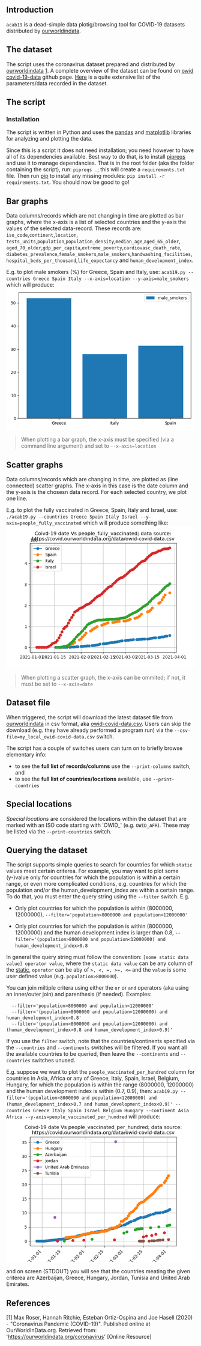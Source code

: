 ## Introduction

`acab19` is a dead-simple data plotig/browsing tool for COVID-19 datasets 
distributed by [ourworldindata](https://ourworldindata.org/coronavirus).

## The dataset

The script uses the coronavirus dataset prepared and distributed by 
[ourworldindata](https://ourworldindata.org/coronavirus) [1](#roseretal).
A complete overview of the dataset can be found on 
[owid covid-19-data](https://github.com/owid/covid-19-data/tree/master/public/data) 
github page. [Here](https://github.com/owid/covid-19-data/blob/master/public/data/owid-covid-codebook.csv) 
is a quite extensive list of the parameters/data recorded in the dataset.

## The script

### Installation

The script is written in Python and uses the [pandas](https://pandas.pydata.org/) and 
[matplotlib](https://matplotlib.org/) libraries for analyzing and plotting the 
data.

Since this is a script it does not need installation; you need however to have 
all of its dependencies available. Best way to do that, is to install 
[pipreqs](https://pypi.org/project/pipreqs/) and use it to manage dependancies. 
That is in the root folder (aka the folder containing the script), run:
`pipreqs .`; this will create a `requirements.txt` file. Then run [pip](https://pypi.org/project/pip/) 
to install any missing modules: `pip install -r requirements.txt`. You should 
now be good to go!

## <a id="bar-graphs"></a> Bar graphs

Data columns/records which are not changing in time are plotted as bar graphs, 
where the x-axis is a list of selected countries and the y-axis the values of 
the selected data-record. These records are: `iso_code`,`continent`,`location`, 
`tests_units`,`population`,`population_density`,`median_age`,`aged_65_older`, 
`aged_70_older`,`gdp_per_capita`,`extreme_poverty`,`cardiovasc_death_rate`, 
`diabetes_prevalence`,`female_smokers`,`male_smokers`,`handwashing_facilities`, 
`hospital_beds_per_thousand`,`life_expectancy` and `human_development_index`.

E.g. to plot male smokers (%) for Greece, Spain and Italy, use:
`acab19.py --countries Greece Spain Italy --x-axis=location --y-axis=male_smokers` 
which will produce:
![alt text](https://github.com/xanthospap/acab19/blob/main/gallery/gr_sp_it_male_smokers.png?raw=true)

> When plotting a bar graph, the x-axis must be specified (via a command line argument) and set to `--x-axis=location`

## Scatter graphs

Data columns/records which are changing in time, are plotted as (line connected) 
scatter graphs. The x-axis in this case is the date column and the y-axis is the 
chosesn data record. For each selected country, we plot one line.

E.g. to plot the fully vaccinated in Greece, Spain, Italy and Israel, use:
`./acab19.py --countries Greece Spain Italy Israel --y-axis=people_fully_vaccinated` 
which will produce something like:
![alt text](https://github.com/xanthospap/acab19/blob/main/gallery/gr_sp_it_is_people_vaccinated.png?raw=true)

> When plotting a scatter graph, the x-axis can be ommited; if not, it must be set to `--x-axis=date`

## Dataset file

When triggered, the script will download the latest dataset file from [ourworldindata](https://ourworldindata.org/coronavirus) 
in csv format, aka [owid-covid-data.csv](https://covid.ourworldindata.org/data/owid-covid-data.csv). 
Users can skip the download (e.g. they have already performed a program run) via the 
`--csv-file=my_local_owid-covid-data.csv` switch.

The script has a couple of switches users can turn on to briefly browse elementary info:
  
  * to see the __full list of records/columns__ use the `--print-columns` switch, and
  * to see the __full list of countries/locations__ available, use `--print-countries`

## Special locations

_Special locations_ are considered the locations within the dataset that are marked 
with an ISO code starting with 'OWID_' (e.g. `OWID_AFR`). These may be listed 
via the `--print-countries` switch.

## Querying the dataset

The script supports simple queries to search for countries for which `static` values 
meet certain criterea. For example, you may want to plot some (y-)value only for 
countries for which the population is within a certain range, or even more complicated 
conditions, e.g. countries for which the population and/or the human_development_index 
are within a certain range. To do that, you must enter the query string using the 
`--filter` switch. E.g.

  * Only plot countries for which the population is within (8000000, 12000000), `--filter='population>8000000 and population<12000000'`

  * Only plot countries for which the population is within (8000000, 12000000) and the human development index is larger than 0.8, 
  `--filter='(population>8000000 and population<12000000) and human_development_index>0.8`

In general the query string must follow the convention: `[some static data value] operator value`, where 
the `static data value` can be any column of the [static](#bar=graph), `operator` can be aby of `>, <, =, >=, <=` and 
the `value` is some user defined value (e.g. `population>8000000`).

You can join miltiple critera using either the `or` or `and` operators (aka using an inner/outer join) 
and parenthesis (if needed). Examples:
```
  --filter='population>8000000 and population<12000000'
  --filter='(population>8000000 and population<12000000) and human_development_index>0.8'
  --filter='(population>8000000 and population<12000000) and (human_development_index>0.8 and human_development_index<0.9)'
```

If you use the `filter` switch, note that the countries/continents specified via the `--countries` and 
`--continents` switches will be filtered. If you want all the available countries to be queried, then 
leave the `--continents` and `--countries` switches unused.

E.g. suppose we want to plot the `people_vaccinated_per_hundred` column for countries in Asia, Africa or 
any of Greece, Italy, Spain, Israel, Belgium, Hungary, for which the population is within 
the range (8000000, 12000000) and the human development index is within (0.7, 0.9), then:
`acab19.py --filter='(population>8000000 and population<12000000) and (human_development_index>0.7 and human_development_index<0.9)' --countries Greece Italy Spain Israel Belgium Hungary --continent Asia Africa --y-axis=people_vaccinated_per_hundred` will produce:
![alt text](https://github.com/xanthospap/acab19/blob/main/gallery/filter_people_vaccinated.png?raw=true)

and on screen (STDOUT) you will see that the countries meating the given criterea are Azerbaijan, Greece, Hungary, Jordan, Tunisia and United Arab Emirates.

## References
[1] <a id="roseretal"></a> Max Roser, Hannah Ritchie, Esteban Ortiz-Ospina and Joe Hasell (2020) - "Coronavirus Pandemic (COVID-19)". Published online at OurWorldInData.org. Retrieved from: 'https://ourworldindata.org/coronavirus' [Online Resource]
